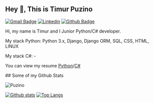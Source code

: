 ## Hey 👋, This is Timur Puzino
[![Gmail Badge](https://img.shields.io/badge/-puzino000@gmail.com-c14438?style=flat&logo=Gmail&logoColor=white&link=mailto:puzino000@gmail.com)](mailto:puzino000@gmail.com) 
[![Linkedin](https://img.shields.io/badge/-Timur-0072b1?style=flat&logo=Linkedin&logoColor=white&link=https://www.linkedin.com/in/timur-puzino-a08ab6142/)](www.linkedin.com/in/timur-puzino) [![Github Badge](https://img.shields.io/badge/-Puzino-grey?style=flat&logo=github&logoColor=white&link=https://github.com/Puzino/)](https://www.github.com/Puzino/) <p align='left'>Hi, my name is Timur and I Junior Python/C# developer.</p>
<p>My stack Python: Python 3.x, Django, Django ORM, SQL, CSS, HTML, LINUX</p>
<p>My stack C#: - </p>
<p align='left'> You can view my resume <a href='https://drive.google.com/file/d/1EsIhdxhpz9Zqh6vQiU_UG15ejOwt3lV1/view?usp=sharing' target=_blank><u>Python</u></a>/<a href='https://drive.google.com/file/d/1PK1D_ko_cgM766OZaQqkpiJ8bDHSrWUo/view?usp=sharing' target=_blank><u>C#</u></a></p>
## Some of my Github Stats
<p align=left> <img src=https://komarev.com/ghpvc/?username=Puzino alt=Puzino /></p>

[![Github stats](https://github-readme-stats.vercel.app/api?username=Puzino&show_icons=true&include_all_commits=true)](https://github.com/Puzino/github-readme-stats)
[![Top Langs](https://github-readme-stats.vercel.app/api/top-langs/?username=Puzino&layout=compact)](https://github.com/Puzino/github-readme-stats)
